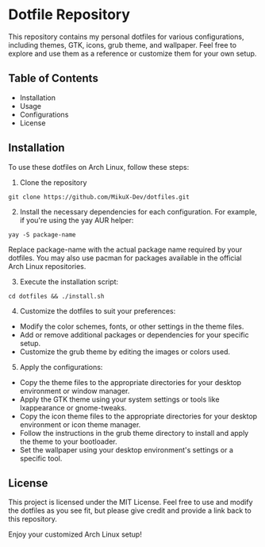# Dotfile Repository

This repository contains my personal dotfiles for various configurations, including themes, GTK, icons, grub theme, and wallpaper. Feel free to explore and use them as a reference or customize them for your own setup.

## Table of Contents

- Installation
- Usage
- Configurations
- License

## Installation

To use these dotfiles on Arch Linux, follow these steps:

1. Clone the repository
```
git clone https://github.com/MikuX-Dev/dotfiles.git
```

2. Install the necessary dependencies for each configuration. For example, if you're using the yay AUR helper:
```
yay -S package-name
```
Replace package-name with the actual package name required by your dotfiles. You may also use pacman for packages available in the official Arch Linux repositories.

3. Execute the installation script:
```
cd dotfiles && ./install.sh
```

4. Customize the dotfiles to suit your preferences:

- Modify the color schemes, fonts, or other settings in the theme files.
- Add or remove additional packages or dependencies for your specific setup.
- Customize the grub theme by editing the images or colors used.

5. Apply the configurations:

- Copy the theme files to the appropriate directories for your desktop environment or window manager.
- Apply the GTK theme using your system settings or tools like lxappearance or gnome-tweaks.
- Copy the icon theme files to the appropriate directories for your desktop environment or icon theme manager.
- Follow the instructions in the grub theme directory to install and apply the theme to your bootloader.
- Set the wallpaper using your desktop environment's settings or a specific tool.

## License

This project is licensed under the MIT License. Feel free to use and modify the dotfiles as you see fit, but please give credit and provide a link back to this repository.

Enjoy your customized Arch Linux setup!
